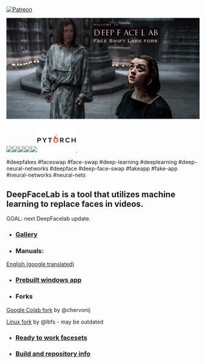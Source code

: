﻿[![Patreon](https://c5.patreon.com/external/logo/become_a_patron_button@2x.png)](https://www.patreon.com/bePatron?u=22997465)

![](doc/DFL_welcome.png)

![](doc/logo_cuda.jpg)![](doc/logo_opencl.jpg)![](doc/logo_keras.jpg)![](doc/logo_tensorflow.jpg)![](doc/logo_plaidml.jpg)<img src="doc/pytorch-logo-flat.png" width="20%">.

#deepfakes #faceswap #face-swap #deep-learning #deeplearning #deep-neural-networks #deepface #deep-face-swap #fakeapp #fake-app #neural-networks #neural-nets

## **DeepFaceLab** is a tool that utilizes machine learning to replace faces in videos.
 
GOAL: next DeepFacelab update.

- ### [Gallery](doc/gallery/doc_gallery.md)

- ### Manuals:

[English (google translated)](doc/manual_en_google_translated.pdf)

- ### [Prebuilt windows app](doc/doc_prebuilt_windows_app.md)

- ### Forks

[Google Colab fork](https://github.com/chervonij/DFL-Colab) by @chervonij

[Linux fork](https://github.com/lbfs/DeepFaceLab_Linux) by @lbfs - may be outdated

- ### [Ready to work facesets](doc/doc_ready_to_work_facesets.md)

- ### [Build and repository info](doc/doc_build_and_repository_info.md)
